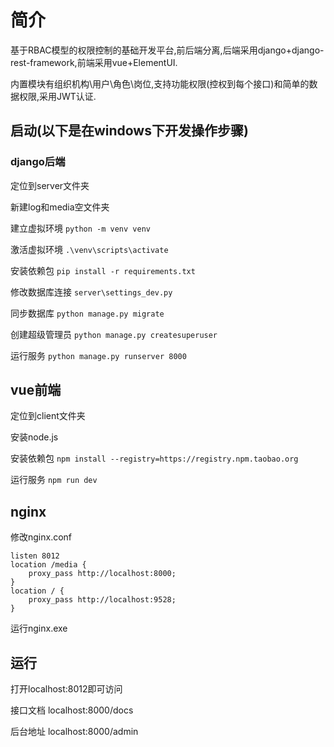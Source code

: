 # 简介
基于RBAC模型的权限控制的基础开发平台,前后端分离,后端采用django+django-rest-framework,前端采用vue+ElementUI.

内置模块有组织机构\用户\角色\岗位,支持功能权限(控权到每个接口)和简单的数据权限,采用JWT认证.

## 启动(以下是在windows下开发操作步骤)
### django后端
定位到server文件夹

新建log和media空文件夹

建立虚拟环境 `python -m venv venv`

激活虚拟环境 `.\venv\scripts\activate`

安装依赖包 `pip install -r requirements.txt`

修改数据库连接 `server\settings_dev.py`

同步数据库 `python manage.py migrate`

创建超级管理员 `python manage.py createsuperuser`

运行服务 `python manage.py runserver 8000` 

## vue前端
定位到client文件夹

安装node.js

安装依赖包 `npm install --registry=https://registry.npm.taobao.org`

运行服务 `npm run dev` 

## nginx
修改nginx.conf

```
listen 8012
location /media {
    proxy_pass http://localhost:8000;
}
location / {
    proxy_pass http://localhost:9528;
}
```

运行nginx.exe  

## 运行
打开localhost:8012即可访问

接口文档 localhost:8000/docs

后台地址 localhost:8000/admin

